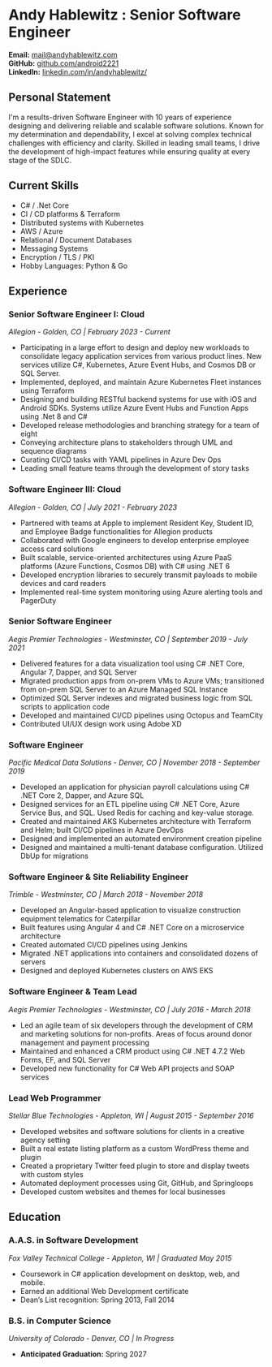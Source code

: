 # **Andy Hablewitz : Senior Software Engineer**

**Email:** [mail@andyhablewitz.com](mailto:mail@andyhablewitz.com)  
**GitHub:** [github.com/android2221](https://github.com/android2221)  
**LinkedIn:** [linkedin.com/in/andyhablewitz/](https://www.linkedin.com/in/andyhablewitz/)

## **Personal Statement**
I'm a results-driven Software Engineer with 10 years of experience designing and delivering reliable and scalable software solutions. Known for my determination and dependability, I excel at solving complex technical challenges with efficiency and clarity. Skilled in leading small teams, I drive the development of high-impact features while ensuring quality at every stage of the SDLC.

## **Current Skills**

- C# / .Net Core
- CI / CD platforms & Terraform  
- Distributed systems with Kubernetes  
- AWS / Azure  
- Relational / Document Databases  
- Messaging Systems  
- Encryption / TLS / PKI  
- Hobby Languages: Python & Go  

## **Experience**

### **Senior Software Engineer I: Cloud**  
*Allegion - Golden, CO | February 2023 - Current*
- Participating in a large effort to design and deploy new workloads to consolidate legacy application services from various product lines. New services utilize C#, Kubernetes, Azure Event Hubs, and Cosmos DB or SQL Server. 
- Implemented, deployed, and maintain Azure Kubernetes Fleet instances using Terraform
- Designing and building RESTful backend systems for use with iOS and Android SDKs. Systems utilize Azure Event Hubs and Function Apps using .Net 8 and C#
- Developed release methodologies and branching strategy for a team of eight
- Conveying architecture plans to stakeholders through UML and sequence diagrams
- Curating CI/CD tasks with YAML pipelines in Azure Dev Ops
- Leading small feature teams through the development of story tasks

### **Software Engineer III: Cloud**  
*Allegion - Golden, CO | July 2021 - February 2023*
- Partnered with teams at Apple to implement Resident Key, Student ID, and Employee Badge functionalities for Allegion products
- Collaborated with Google engineers to develop enterprise employee access card solutions
- Built scalable, service-oriented architectures using Azure PaaS platforms (Azure Functions, Cosmos DB) with C# using .NET 6
- Developed encryption libraries to securely transmit payloads to mobile devices and card readers
- Implemented real-time system monitoring using Azure alerting tools and PagerDuty

### **Senior Software Engineer**  
*Aegis Premier Technologies - Westminster, CO | September 2019 - July 2021*
- Delivered features for a data visualization tool using C# .NET Core, Angular 7, Dapper, and SQL Server
- Migrated production apps from on-prem VMs to Azure VMs; transitioned from on-prem SQL Server to an Azure Managed SQL Instance
- Optimized SQL Server indexes and migrated business logic from SQL scripts to application code
- Developed and maintained CI/CD pipelines using Octopus and TeamCity
- Contributed UI/UX design work using Adobe XD

### **Software Engineer**  
*Pacific Medical Data Solutions - Denver, CO | November 2018 - September 2019*
- Developed an application for physician payroll calculations using C# .NET Core 2, Dapper, and Azure SQL
- Designed services for an ETL pipeline using C# .NET Core, Azure Service Bus, and SQL. Used Redis for caching and key-value storage.
- Created and maintained AKS Kubernetes architecture with Terraform and Helm; built CI/CD pipelines in Azure DevOps
- Designed and implemented an automated environment creation pipeline 
- Designed and maintained a multi-tenant database configuration. Utilized DbUp for migrations

### **Software Engineer & Site Reliability Engineer**  
*Trimble - Westminster, CO | March 2018 - November 2018*
- Developed an Angular-based application to visualize construction equipment telematics for Caterpillar
- Built features using Angular 4 and C# .NET Core on a microservice architecture
- Created automated CI/CD pipelines using Jenkins
- Migrated .NET applications into containers and consolidated dozens of servers
- Designed and deployed Kubernetes clusters on AWS EKS

### **Software Engineer & Team Lead**  
*Aegis Premier Technologies - Westminster, CO | July 2016 - March 2018*
- Led an agile team of six developers through the development of CRM and marketing solutions for non-profits. Areas of focus around donor management and payment processing
- Maintained and enhanced a CRM product using C# .NET 4.7.2 Web Forms, EF, and SQL Server
- Developed new functionality for C# Web API projects and SOAP services

### **Lead Web Programmer**  
*Stellar Blue Technologies - Appleton, WI | August 2015 - September 2016*
- Developed websites and software solutions for clients in a creative agency setting
- Built a real estate listing platform as a custom WordPress theme and plugin
- Created a proprietary Twitter feed plugin to store and display tweets with custom styles
- Automated deployment processes using Git, GitHub, and Springloops
- Developed custom websites and themes for local businesses

## **Education**

### **A.A.S. in Software Development**  
*Fox Valley Technical College - Appleton, WI | Graduated May 2015*
- Coursework in C# application development on desktop, web, and mobile. 
- Earned an additional Web Development certificate
- Dean’s List recognition: Spring 2013, Fall 2014

### **B.S. in Computer Science**  
*University of Colorado - Denver, CO | In Progress*  
- **Anticipated Graduation:** Spring 2027
